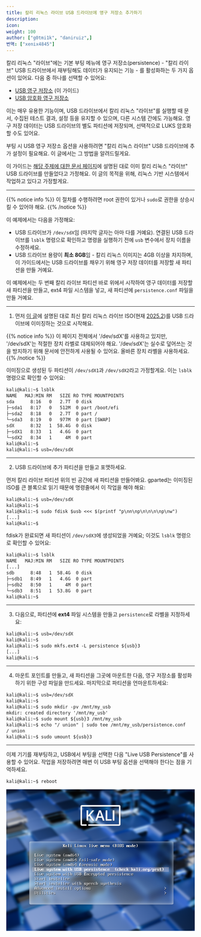 ```yaml
---
title: 칼리 리눅스 라이브 USB 드라이브에 영구 저장소 추가하기
description:
icon:
weight: 100
author: ["g0tmi1k", "daniruiz",]
번역: ["xenix4845"]
---
```


칼리 리눅스 "라이브"에는 기본 부팅 메뉴에 영구 저장소(persistence) - "칼리 라이브" USB 드라이브에서 재부팅해도 데이터가 유지되는 기능 - 를 활성화하는 두 가지 옵션이 있어요. 다음 중 하나를 선택할 수 있어요:

- [USB 영구 저장소](/docs/usb/usb-persistence/) (이 가이드)
- [USB 암호화 영구 저장소](/docs/usb/usb-persistence-encryption/)

이는 매우 유용한 기능이며, USB 드라이브에서 칼리 리눅스 "라이브"를 실행할 때 문서, 수집된 테스트 결과, 설정 등을 유지할 수 있으며, 다른 시스템 간에도 가능해요. 영구 저장 데이터는 USB 드라이브의 별도 파티션에 저장되며, 선택적으로 LUKS 암호화할 수도 있어요.

부팅 시 USB 영구 저장소 옵션을 사용하려면 "칼리 리눅스 라이브" USB 드라이브에 추가 설정이 필요해요. 이 글에서는 그 방법을 알려드릴게요.

이 가이드는 [해당 주제에 대한 문서 페이지](/docs/usb/live-usb-install-with-windows/)에 설명된 대로 이미 칼리 리눅스 "라이브" USB 드라이브를 만들었다고 가정해요. 이 글의 목적을 위해, 리눅스 기반 시스템에서 작업하고 있다고 가정할게요.

- - -

{{% notice info %}}
이 절차를 수행하려면 root 권한이 있거나 `sudo`로 권한을 상승시킬 수 있어야 해요.
{{% /notice %}}

이 예제에서는 다음을 가정해요:

- USB 드라이브가 `/dev/sdX`임 (마지막 글자는 아마 다를 거예요). 연결된 USB 드라이브를 `lsblk` 명령으로 확인하고 명령을 실행하기 전에 `usb` 변수에서 장치 이름을 수정하세요.
- USB 드라이브 용량이 **최소 8GB**임 - 칼리 리눅스 이미지는 4GB 이상을 차지하며, 이 가이드에서는 USB 드라이브를 채우기 위해 영구 저장 데이터를 저장할 새 파티션을 만들 거예요.

이 예제에서는 두 번째 칼리 라이브 파티션 바로 위에서 시작하여 영구 데이터를 저장할 새 파티션을 만들고, ext4 파일 시스템을 넣고, 새 파티션에 `persistence.conf` 파일을 만들 거예요.

- - -

1. 먼저 [이 글](/docs/usb/live-usb-install-with-linux/)에 설명된 대로 최신 칼리 리눅스 라이브 ISO(현재 [2025.2](/get-kali/))를 USB 드라이브에 이미징하는 것으로 시작해요.

{{% notice info %}}
이 페이지 전체에서 '/dev/sdX'를 사용하고 있지만, '/dev/sdX'는 적절한 장치 라벨로 대체되어야 해요. '/dev/sdX'는 실수로 덮어쓰는 것을 방지하기 위해 문서에 안전하게 사용될 수 있어요. 올바른 장치 라벨을 사용하세요.
{{% /notice %}}

이미징으로 생성된 두 파티션이 `/dev/sdX1`과 `/dev/sdX2`라고 가정할게요. 이는 `lsblk` 명령으로 확인할 수 있어요:

```console
kali@kali:~$ lsblk
NAME   MAJ:MIN RM   SIZE RO TYPE MOUNTPOINTS
sda      8:16   0   2.7T  0 disk
├─sda1   8:17   0   512M  0 part /boot/efi
├─sda2   8:18   0   2.7T  0 part /
└─sda3   8:19   0   977M  0 part [SWAP]
sdX      8:32   1  58.4G  0 disk
├─sdX1   8:33   1   4.6G  0 part
└─sdX2   8:34   1     4M  0 part
kali@kali:~$
kali@kali:~$ usb=/dev/sdX
```

- - -

2. USB 드라이브에 추가 파티션을 만들고 포맷하세요.

먼저 칼리 라이브 파티션 위의 빈 공간에 새 파티션을 만들어봐요. gparted는 이미징된 ISO를 큰 블록으로 읽기 때문에 명령줄에서 이 작업을 해야 해요:

```console
kali@kali:~$ usb=/dev/sdX
kali@kali:~$
kali@kali:~$ sudo fdisk $usb <<< $(printf "p\nn\np\n\n\n\np\nw")
[...]
kali@kali:~$
```

fdisk가 완료되면 새 파티션이 `/dev/sdX3`에 생성되었을 거예요; 이것도 `lsblk` 명령으로 확인할 수 있어요:

```console
kali@kali:~$ lsblk
NAME   MAJ:MIN RM   SIZE RO TYPE MOUNTPOINTS
[...]
sdb      8:48   1  58.4G  0 disk
├─sdb1   8:49   1   4.6G  0 part
├─sdb2   8:50   1     4M  0 part
└─sdb3   8:51   1  53.8G  0 part
kali@kali:~$
```

- - -

3. 다음으로, 파티션에 **ext4** 파일 시스템을 만들고 `persistence`로 라벨을 지정하세요:

```console
kali@kali:~$ usb=/dev/sdX
kali@kali:~$
kali@kali:~$ sudo mkfs.ext4 -L persistence ${usb}3
[...]
kali@kali:~$
```

- - -

4. 마운트 포인트를 만들고, 새 파티션을 그곳에 마운트한 다음, 영구 저장소를 활성화하기 위한 구성 파일을 만드세요. 마지막으로 파티션을 언마운트하세요:

```console
kali@kali:~$ usb=/dev/sdX
kali@kali:~$
kali@kali:~$ sudo mkdir -pv /mnt/my_usb
mkdir: created directory '/mnt/my_usb'
kali@kali:~$ sudo mount ${usb}3 /mnt/my_usb
kali@kali:~$ echo "/ union" | sudo tee /mnt/my_usb/persistence.conf
/ union
kali@kali:~$ sudo umount ${usb}3
```

- - -

이제 기기를 재부팅하고, USB에서 부팅을 선택한 다음 "Live USB Persistence"를 사용할 수 있어요.
작업을 저장하려면 매번 이 USB 부팅 옵션을 선택해야 한다는 점을 기억하세요.

```console
kali@kali:~$ reboot
```

![](kali-live-usb-persistence.jpg)
